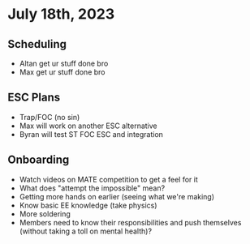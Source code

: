 # July 18th, 2023

## Scheduling

- Altan get ur stuff done bro
- Max get ur stuff done bro

## ESC Plans

- Trap/FOC (no sin)
- Max will work on another ESC alternative
- Byran will test ST FOC ESC and integration

## Onboarding

- Watch videos on MATE competition to get a feel for it
- What does "attempt the impossible" mean?
- Getting more hands on earlier (seeing what we're making)
- Know basic EE knowledge (take physics)
- More soldering
- Members need to know their responsibilities and push themselves (without taking a toll on mental health)?

